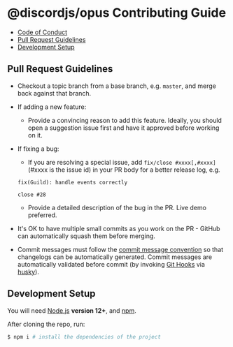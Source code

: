 # @discordjs/opus Contributing Guide

- [Code of Conduct](https://github.com/discordjs/discord.js-next/blob/master/.github/CODE_OF_CONDUCT.md)
- [Pull Request Guidelines](#pull-request-guidelines)
- [Development Setup](#development-setup)

## Pull Request Guidelines

- Checkout a topic branch from a base branch, e.g. `master`, and merge back against that branch.

- If adding a new feature:

  - Provide a convincing reason to add this feature. Ideally, you should open a suggestion issue first and have it approved before working on it.

- If fixing a bug:

  - If you are resolving a special issue, add `fix/close #xxxx[,#xxxx]` (#xxxx is the issue id) in your PR body for a better release log, e.g.

  ```
  fix(Guild): handle events correctly

  close #28
  ```

  - Provide a detailed description of the bug in the PR. Live demo preferred.

- It's OK to have multiple small commits as you work on the PR - GitHub can automatically squash them before merging.

- Commit messages must follow the [commit message convention](./COMMIT_CONVENTION.md) so that changelogs can be automatically generated. Commit messages are automatically validated before commit (by invoking [Git Hooks](https://git-scm.com/docs/githooks) via [husky](https://github.com/typicode/husky)).

## Development Setup

You will need [Node.js](http://nodejs.org) **version 12+**, and [npm](https://www.npmjs.com/).

After cloning the repo, run:

```bash
$ npm i # install the dependencies of the project
```
